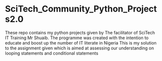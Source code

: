 # SciTech_Community_Python_Projects2.0
These repo contains my python projects given by The facilitator of SciTech IT Training Mr Shuaib. 
The programme was created with the intention to educate and boost up the number of IT literate in Nigeria
This is my solution to the assignment given which is aimed at assessing our understanding on looping statements and conditional statements

